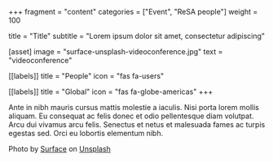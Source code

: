 +++
fragment = "content"
categories = ["Event", "ReSA people"]
weight = 100

title = "Title"
subtitle = "Lorem ipsum dolor sit amet, consectetur adipiscing"

[asset]
  image = "surface-unsplash-videoconference.jpg"
  text = "videoconference"

[[labels]]
  title = "People"
  icon = "fas fa-users"

[[labels]]
  title = "Global"
  icon = "fas fa-globe-americas"
+++

Ante in nibh mauris cursus mattis molestie a iaculis. Nisi porta lorem mollis aliquam. Eu consequat ac felis donec et odio pellentesque diam volutpat. Arcu dui vivamus arcu felis. Senectus et netus et malesuada fames ac turpis egestas sed. Orci eu lobortis elementum nibh.

Photo by <a href="https://unsplash.com/@surface?utm_source=unsplash&utm_medium=referral&utm_content=creditCopyText">Surface</a> on <a href="https://unsplash.com/s/photos/presentation?utm_source=unsplash&utm_medium=referral&utm_content=creditCopyText">Unsplash</a>
